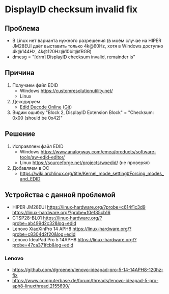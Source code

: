 # DisplayID checksum invalid fix

## Проблема
- В Linux нет варианта нужного разрешения (в моём случае на HIPER JM28EUI даёт выставить только 4k@60Hz, хотя в Windows доступно 4k@144Hz, 4k@120Hz@10bit@fRGB)
- dmesg = "[drm] DisplayID checksum invalid, remainder is"

## Причина
1. Получаем файл EDID
   - Windows https://customresolutionutility.net/
   - Linux
2. Декодируем
   - [Edid Decode Online](https://hverkuil.home.xs4all.nl/edid-decode/edid-decode.html) ([Git](https://git.linuxtv.org/edid-decode.git/))
3. Видим ошибку "Block 2, DisplayID Extension Block" = "Checksum: 0x00 (should be 0x42)"

## Решение
1. Исправляем файл EDID
   - Windows https://www.analogway.com/emea/products/software-tools/aw-edid-editor/
   - Linux https://sourceforge.net/projects/wxedid/ (не проверял)
3. Добавляем в ОС
   - https://wiki.archlinux.org/title/Kernel_mode_setting#Forcing_modes_and_EDID
 
## Устройства с данной проблемой
- HIPER JM28EUI https://linux-hardware.org/?probe=c614f1c3d9 https://linux-hardware.org/?probe=f0ef35cb16
- CTSP28-BL01 https://linux-hardware.org/?probe=ab499d2c32&log=edid
- Lenovo XiaoXinPro 14 APH8 https://linux-hardware.org/?probe=c8304d2f20&log=edid
- Lenovo IdeaPad Pro 5 14APH8 https://linux-hardware.org/?probe=47ca371fcb&log=edid

### Lenovo
- https://github.com/dgroenen/lenovo-ideapad-pro-5-14-14APH8-120hz-fix
- https://www.computerbase.de/forum/threads/lenovo-ideapad-5-pro-aph8-linuxthread.2155690/
